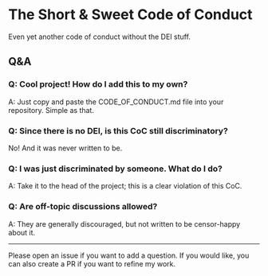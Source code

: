 # The Short &amp; Sweet Code of Conduct
Even yet another code of conduct without the DEI stuff. 

## Q&amp;A

### Q: Cool project! How do I add this to my own?
A: Just copy and paste the CODE_OF_CONDUCT.md file into your repository. Simple as that.

### Q: Since there is no DEI, is this CoC still discriminatory?
No! And it was never written to be.

### Q: I was just discriminated by someone. What do I do?
A: Take it to the head of the project; this is a clear violation of this CoC.

### Q: Are off-topic discussions allowed?
A: They are generally discouraged, but not written to be censor-happy about it.

---
Please open an issue if you want to add a question. If you would like, you can also create a PR if you want to refine my work.
